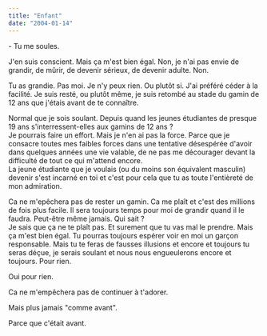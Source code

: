 ```yaml
---
title: "Enfant"
date: "2004-01-14"
---
```


\- Tu me soules.

J'en suis conscient. Mais ça m'est bien égal. Non, je n'ai pas envie de grandir, de mûrir, de devenir sérieux, de devenir adulte. Non.

Tu as grandie. Pas moi. Je n'y peux rien. Ou plutôt si. J'ai préféré céder à la facilité. Je suis resté, ou plutôt même, je suis retombé au stade du gamin de 12 ans que j'étais avant de te connaître.

Normal que je sois soulant. Depuis quand les jeunes étudiantes de presque 19 ans s'interressent-elles aux gamins de 12 ans ?  
Je pourrais faire un effort. Mais je n'en ai pas la force. Parce que je consacre toutes mes faibles forces dans une tentative désespérée d'avoir dans quelques années une vie valable, de ne pas me décourager devant la difficulté de tout ce qui m'attend encore.  
La jeune étudiante que je voulais (ou du moins son équivalent masculin) devenir s'est incarné en toi et c'est pour cela que tu as toute l'entièreté de mon admiration.

Ca ne m'epêchera pas de rester un gamin. Ca me plaît et c'est des millions de fois plus facile. Il sera toujours temps pour moi de grandir quand il le faudra. Peut-être même jamais. Qui sait ?  
Je sais que ça ne te plaît pas. Et surement que tu vas mal le prendre. Mais ça m'est bien égal. Tu pourras toujours espérer voir en moi un garçon responsable. Mais tu te feras de fausses illusions et encore et toujours tu seras déçue, je serais soulant et nous nous engueulerons encore et toujours. Pour rien.

Oui pour rien.

Ca ne m'empêchera pas de continuer à t'adorer.

Mais plus jamais "comme avant".

Parce que c'était avant.
